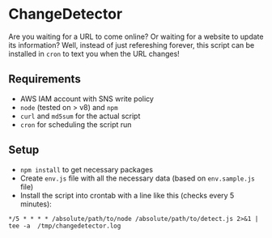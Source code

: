 # ChangeDetector

Are you waiting for a URL to come online? Or waiting for a website to update its information? Well, instead of just refereshing forever, this script can be installed in `cron` to text you when the URL changes!

## Requirements
* AWS IAM account with SNS write policy
* `node` (tested on > v8) and `npm`
* `curl` and `md5sum` for the actual script
* `cron` for scheduling the script run

## Setup
* `npm install` to get necessary packages
* Create `env.js` file with all the necessary data (based on `env.sample.js` file)
* Install the script into crontab with a line like this (checks every 5 minutes):

`*/5 * * * * /absolute/path/to/node /absolute/path/to/detect.js 2>&1 | tee -a  /tmp/changedetector.log`
